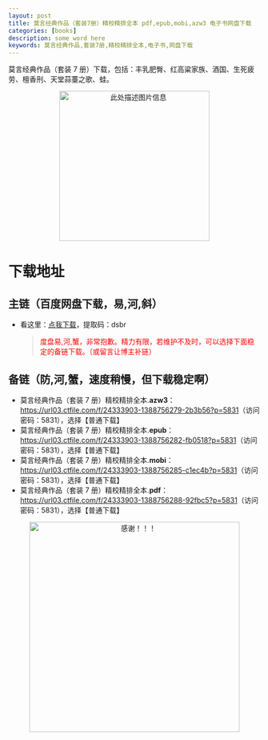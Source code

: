 ```yaml
---
layout: post
title: 莫言经典作品（套装7册）精校精排全本 pdf,epub,mobi,azw3 电子书网盘下载
categories: [books]
description: some word here
keywords: 莫言经典作品,套装7册,精校精排全本,电子书,网盘下载
---
```


莫言经典作品（套装 7 册）下载，包括：丰乳肥臀、红高粱家族、酒国、生死疲劳、檀香刑、天堂蒜薹之歌、蛙。

<div align="center"><img src="https://qweree.cn/wp-content/uploads/2024/10/mo-yan-jing-dian-zuo-pin-tuya.jpg" alt="此处描述图片信息" width="300px" height="auto"></div>

# 下载地址

## 主链（百度网盘下载，易,河,斜）

- 看这里：[点我下载](https://pan.baidu.com/s/1iMXUbSbtZQZjDcqDmnWUyw?pwd=dsbr)，提取码：dsbr

  > <p style="color:red" >度盘易,河,蟹，非常抱歉。精力有限，若维护不及时，可以选择下面稳定的备链下载。（或留言让博主补链）</p>

## 备链（防,河,蟹，速度稍慢，但下载稳定啊）

- 莫言经典作品（套装 7 册）精校精排全本.**azw3**：<https://url03.ctfile.com/f/24333903-1388756279-2b3b56?p=5831>（访问密码：5831），选择【普通下载】
- 莫言经典作品（套装 7 册）精校精排全本.**epub**：<https://url03.ctfile.com/f/24333903-1388756282-fb0518?p=5831>（访问密码：5831），选择【普通下载】
- 莫言经典作品（套装 7 册）精校精排全本.**mobi**：<https://url03.ctfile.com/f/24333903-1388756285-c1ec4b?p=5831>（访问密码：5831），选择【普通下载】
- 莫言经典作品（套装 7 册）精校精排全本.**pdf**：<https://url03.ctfile.com/f/24333903-1388756288-92fbc5?p=5831>（访问密码：5831），选择【普通下载】

<div align="center"><img src="https://pic.imgdb.cn/item/6707df6bd29ded1a8ce37031.gif" alt="感谢！！！" width="420px" height="auto"/></div>
